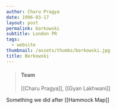 ```yaml
---
author: Charu Pragya
date: 1996-03-17
layout: post
permalink: borkowski
subtitle: London PR
tags:
  - website
thumbnail: /assets/thumbs/borkowski.jpg
title: Borkowski
---
```


> #### Team
> [[Charu Pragya]], [[Gyan Lakhwani]]


Something we did after [[Hammock Map]]